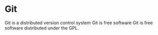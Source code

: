 # Git
Git is a distributed version control system
Git is free software
Git is free software distributed under the GPL.
